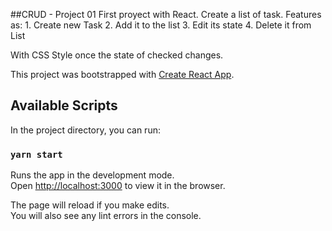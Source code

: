 ##CRUD - Project 01
First proyect with React.
Create a list of task.
Features as:
	1. Create new Task
	2. Add it to the list
	3. Edit its state
	4. Delete it from List

With CSS Style once the state of checked changes.

This project was bootstrapped with [Create React App](https://github.com/facebook/create-react-app).

## Available Scripts

In the project directory, you can run:

### `yarn start`

Runs the app in the development mode.<br />
Open [http://localhost:3000](http://localhost:3000) to view it in the browser.

The page will reload if you make edits.<br />
You will also see any lint errors in the console.
